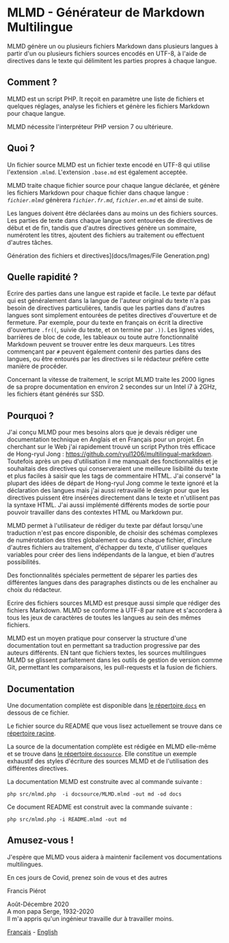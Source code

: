 # MLMD - Générateur de Markdown Multilingue<A id="a1"></A>

MLMD génère un ou plusieurs fichiers Markdown dans plusieurs langues à partir d'un ou
plusieurs fichiers sources encodés en UTF-8, à l'aide de directives dans le texte qui 
délimitent les parties propres à chaque langue.

## Comment ?<A id="a2"></A>

MLMD est un script PHP. It reçoit en paramètre une liste de fichiers et quelques
réglages, analyse les fichiers et génère les fichiers Markdown pour chaque langue.

MLMD nécessite l'interpréteur PHP version 7 ou ultérieure.

## Quoi ?<A id="a3"></A>

Un fichier source MLMD est un fichier texte encodé en UTF-8 qui utilise l'extension `.mlmd`.
L'extension `.base.md` est également acceptée.

MLMD traite chaque fichier source pour chaque langue déclarée, et génère les fichiers
Markdown pour chaque fichier dans chaque langue : *`fichier.mlmd`* génèrera *`fichier.fr.md`*,
*`fichier.en.md`* et ainsi de suite.

Les langues doivent être déclarées dans au moins un des fichiers sources. Les parties de
texte dans chaque langue sont entourées de directives de début et de fin, tandis que d'autres
directives génère un sommaire, numérotent les titres, ajoutent des fichiers au traitement
ou effectuent d'autres tâches.

Génération des fichiers et directives](docs/Images/File Generation.png)

## Quelle rapidité ?<A id="a4"></A>

Ecrire des parties dans une langue est rapide et facile. Le texte par défaut qui est
généralement dans la langue de l'auteur original du texte n'a pas besoin de directives
particulières, tandis que les parties dans d'autres langues sont simplement entourées de
petites directives d'ouverture et de fermeture. Par exemple, pour du texte en français on
écrit la directive d'ouverture `.fr((`, suivie du texte, et on termine par `.))`. Les
lignes vides, barrières de bloc de code, les tableaux ou toute autre fonctionnalité Markdown
peuvent se trouver entre les deux marqueurs. Les titres commençant par `#` peuvent également
contenir des parties dans des langues, ou être entourés par les directives si le rédacteur
préfère cette manière de procéder.

Concernant la vitesse de traitement, le script MLMD traite les 2000 lignes de sa propre
documentation en environ 2 secondes sur un Intel i7 à 2GHz, les fichiers étant générés sur SSD.

## Pourquoi ?<A id="a5"></A>

J'ai conçu MLMD pour mes besoins alors que je devais rédiger une documentation technique
en Anglais et en Français pour un projet. En cherchant sur le Web j'ai rapidement trouvé un script
Python très efficace de Hong-ryul Jong : https://github.com/ryul1206/multilingual-markdown.
Toutefois après un peu d'utilisation il me manquait des fonctionnalités et je souhaitais des directives
qui conserveraient une meilleure lisibilité du texte et plus faciles à saisir que les tags de
commentaire HTML. J'ai conservé" la plupart des idées de départ de Hong-ryul Jong comme le texte
ignoré et la déclaration des langues mais j'ai aussi retravaillé le design pour que les directives
puissent être insérées directement dans le texte et n'utilisent pas la syntaxe HTML. J'ai aussi
implémenté différents modes de sortie pour pouvoir travailler dans des contextes HTML ou Markdown pur.

MLMD permet à l'utilisateur de rédiger du texte par défaut lorsqu'une traduction n'est
pas encore disponible, de choisir des schémas complexes de numérotation des titres globalement
ou dans chaque fichier, d'inclure d'autres fichiers au traitement, d'échapper du texte, 
d'utiliser quelques variables pour créer des liens indépendants de la langue, et bien d'autres 
possibilités.

Des fonctionnalités spéciales permettent de séparer les parties des différentes langues
dans des paragraphes distincts ou de les enchaîner au choix du rédacteur.

Ecrire des fichiers sources MLMD est presque aussi simple que rédiger des fichiers Markdown.
MLMD se conforme à UTF-8 par nature et s'accordera à tous les jeux de caractères de toutes les
langues au sein des mêmes fichiers.

MLMD est un moyen pratique pour conserver la structure d'une documentation tout en
permettant sa traduction progressive par des auteurs différents. EN tant que fichiers textes,
les sources multilingues MLMD se glissent parfaitement dans les outils de gestion de version
comme Git, permettant les comparaisons, les pull-requests et la fusion de fichiers.

## Documentation<A id="a6"></A>

Une documentation complète est disponible dans [le répertoire `docs`](docs/MLMD.fr.md) 
en dessous de ce fichier.

Le fichier source du README que vous lisez actuellement se trouve dans ce [répertoire racine](README.mlmd).

La source de la documentation complète est rédigée en MLMD elle-même et se trouve dans
[le répertoire `docsource`](docsource/MLMD.mlmd). Elle constitue un exemple exhaustif des styles d'écriture
des sources MLMD et de l'utilisation des différentes directives.

La documentation MLMD est construite avec al commande suivante :

```code
php src/mlmd.php  -i docsource/MLMD.mlmd -out md -od docs
```

Ce document README est construit avec la commande suivante :

```code
php src/mlmd.php -i README.mlmd -out md
```

## Amusez-vous !<A id="a7"></A>

J'espère que MLMD vous aidera à maintenir facilement vos documentations multilingues.

En ces jours de Covid, prenez soin de vous et des autres

Francis Piérot

Août-Décembre 2020<br />
A mon papa Serge, 1932-2020<br />
Il m'a appris qu'un ingénieur travaille dur à travailler moins.

[Français](README.fr.md) - [English](README.md)
